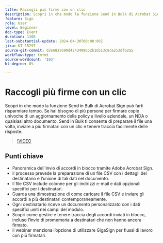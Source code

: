 ```yaml
---
title: Raccogli più firme con un clic
description: Scopri in che modo la funzione Send in Bulk di Acrobat Sign può farti risparmiare tempo.
feature: Sign
role: User
level: Beginner
doc-type: Event
duration: 1108
last-substantial-update: 2024-04-30T00:00:00Z
jira: KT-15297
source-git-commit: d2e6829590d4243409652b16b13c8da253df62a5
workflow-type: tm+mt
source-wordcount: '193'
ht-degree: 0%

---
```



# Raccogli più firme con un clic

Scopri in che modo la funzione Send in Bulk di Acrobat Sign può farti risparmiare tempo. Se hai bisogno di più persone per firmare copie univoche di un aggiornamento della policy a livello aziendale, un NDA o qualsiasi altro documento, Send in Bulk ti consente di preparare il file una volta, inviare a più firmatari con un clic e tenere traccia facilmente delle risposte.

>[!VIDEO](https://video.tv.adobe.com/v/3428188/?learn=on)

## Punti chiave

* Panoramica dell&#39;invio di accordi in blocco tramite Adobe Acrobat Sign.
* Il processo prevede la preparazione di un file CSV con i dettagli del destinatario e l’unione di tali dati nel documento.
* Il file CSV include colonne per gli indirizzi e-mail e dati opzionali specifici per i destinatari.
* Guarda una dimostrazione di come caricare il file CSV e inviare gli accordi a più destinatari contemporaneamente.
* Ogni destinatario riceve un documento personalizzato con i dati specifici uniti nei campi del modulo.
* Scopri come gestire e tenere traccia degli accordi inviati in blocco, incluso l’invio di promemoria a destinatari che non hanno ancora firmato.
* Il webinar menziona l’opzione di utilizzare GigaSign per flussi di lavoro con più firmatari.
